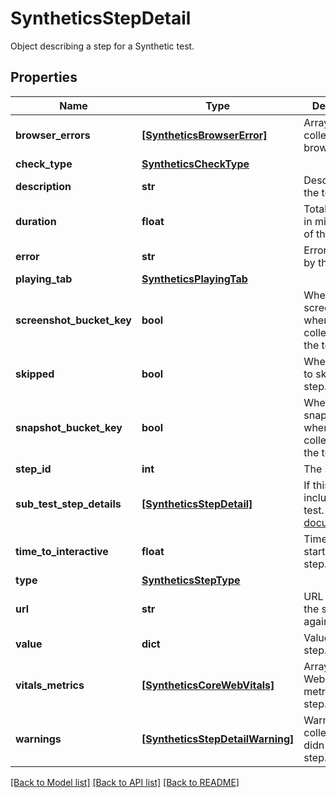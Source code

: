 # SyntheticsStepDetail

Object describing a step for a Synthetic test.

## Properties

| Name                      | Type                                                                | Description                                                                                                                                 | Notes      |
| ------------------------- | ------------------------------------------------------------------- | ------------------------------------------------------------------------------------------------------------------------------------------- | ---------- |
| **browser_errors**        | [**[SyntheticsBrowserError]**](SyntheticsBrowserError.md)           | Array of errors collected for a browser test.                                                                                               | [optional] |
| **check_type**            | [**SyntheticsCheckType**](SyntheticsCheckType.md)                   |                                                                                                                                             | [optional] |
| **description**           | **str**                                                             | Description of the test.                                                                                                                    | [optional] |
| **duration**              | **float**                                                           | Total duration in millisecond of the test.                                                                                                  | [optional] |
| **error**                 | **str**                                                             | Error returned by the test.                                                                                                                 | [optional] |
| **playing_tab**           | [**SyntheticsPlayingTab**](SyntheticsPlayingTab.md)                 |                                                                                                                                             | [optional] |
| **screenshot_bucket_key** | **bool**                                                            | Whether or not screenshots where collected by the test.                                                                                     | [optional] |
| **skipped**               | **bool**                                                            | Whether or not to skip this step.                                                                                                           | [optional] |
| **snapshot_bucket_key**   | **bool**                                                            | Whether or not snapshots where collected by the test.                                                                                       | [optional] |
| **step_id**               | **int**                                                             | The step ID.                                                                                                                                | [optional] |
| **sub_test_step_details** | [**[SyntheticsStepDetail]**](SyntheticsStepDetail.md)               | If this steps include a sub-test. [Subtests documentation](https://docs.datadoghq.com/synthetics/browser_tests/advanced_options/#subtests). | [optional] |
| **time_to_interactive**   | **float**                                                           | Time before starting the step.                                                                                                              | [optional] |
| **type**                  | [**SyntheticsStepType**](SyntheticsStepType.md)                     |                                                                                                                                             | [optional] |
| **url**                   | **str**                                                             | URL to perform the step against.                                                                                                            | [optional] |
| **value**                 | **dict**                                                            | Value for the step.                                                                                                                         | [optional] |
| **vitals_metrics**        | [**[SyntheticsCoreWebVitals]**](SyntheticsCoreWebVitals.md)         | Array of Core Web Vitals metrics for the step.                                                                                              | [optional] |
| **warnings**              | [**[SyntheticsStepDetailWarning]**](SyntheticsStepDetailWarning.md) | Warning collected that didn&#39;t failed the step.                                                                                          | [optional] |

[[Back to Model list]](README.md#documentation-for-models) [[Back to API list]](README.md#documentation-for-api-endpoints) [[Back to README]](README.md)
